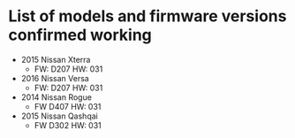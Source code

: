 # List of models and firmware versions confirmed working

- 2015 Nissan Xterra 
  -  FW: D207  HW: 031
- 2016 Nissan Versa
  - FW: D207 HW: 031
- 2014 Nissan Rogue
  - FW D407 HW: 031
- 2015 Nissan Qashqai
  - FW D302 HW: 031
